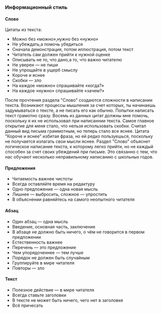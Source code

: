 ### Информационный стиль

#### Слово
Цитаты из текста:
 - Можно без «можно»,нужно без «нужно»
 - Не убеждать,а помочь убедиться
 - Сначала демонстрация, потом иллюстрация, потом текст
 - Читатель сам должен прийти к нужной оценке
 - Описывать не то, что дано,а то, что важно читателю
 - Не уверен — не пиши
 - Не упрощайте в ущерб смыслу
 - Короче и яснее
 - Скобки — зло
 - На каждое «можно» спрашивайте «когда?»
 - На каждое «нужно» спрашивайте «зачем?»

После прочтения раздела "Слово" создаются сложности в написании текста. Возникают процессы мышления за счет которых, ты
начинаешь задумываться о тексте, а не писать его как обычно. Попытки написать текст грамотно сразу.
Восемь из данных цитат должны мне помочь, поскольку я их не использовал при написаннии текста. Самое главное открытие для 
меня стало, что нельзя использовать скобки. Считал данный вид письма граммотным, но теперь стало все яснее. Цитата
"Короче и яснее" избитая фраза, но ей редко пользуешься, поскольку не получается излагать свои мысли
яснее. Раздел "Слово" объяснет логическое написание текста, к которому легко прийти, но не каждый способен за счет своих убеждений при письме.
Это связанно с тем, что нас обучают несколько неправильному написанию с школьных годов.

#### Предложения
 - Читаемость важнее чистоты
 - Всегда оставляйте время на редактуру
 - Одно предложение — одна новая мысль
 - Лишнее — выбросить, сложное — упростить
 - В объяснении равняйтесь на самого неопытного читателя


#### Абзац
 - Один абзац — одна мысль
 - Введение, основная часть, заключение
 - В абзаце не должно быть ничего, о чём не говорится в первом предложении
 - Естественность важнее
 - Перечень — это предложение
 - Чем упорядоченнее — тем лучше
 - Порядок не должен быть случайным
 - Группируйте в мире читателя
 - Повторы — зло

#### Текст
 - Полезное действие — в мире читателя
 - Всегда ставьте заголовки
 - В тексте не может быть ничего, чего нет в заголовке
 - Всё причесать